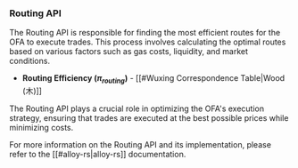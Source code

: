 ### Routing API

The Routing API is responsible for finding the most efficient routes for the OFA to execute trades. This process involves calculating the optimal routes based on various factors such as gas costs, liquidity, and market conditions.

- **Routing Efficiency ($\pi_{routing}$)** - [[#Wuxing Correspondence Table|Wood (木)]]

The Routing API plays a crucial role in optimizing the OFA's execution strategy, ensuring that trades are executed at the best possible prices while minimizing costs.

For more information on the Routing API and its implementation, please refer to the [[#alloy-rs|alloy-rs]] documentation.

